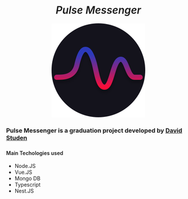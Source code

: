 
<h1 align="center" style='font-weight: 600; font-style: italic; text-align: center;'>Pulse Messenger</h1>

<div align="center">
<img src="https://raw.githubusercontent.com/Pulse-Messenger/.github/main/profile/Logo.svg" alt="logo" width="256" />

</div>

<h3>Pulse Messenger is a graduation project developed by <a href="https://github.com/dstuden">David Studen</a><h3>

<h4 style='font-weight: 600;' >Main Techologies used</h4>
<ul>
<li>Node.JS</li>
<li>Vue.JS</li>
<li>Mongo DB</li>
<li>Typescript</li>
<li>Nest.JS</li>
</ul>